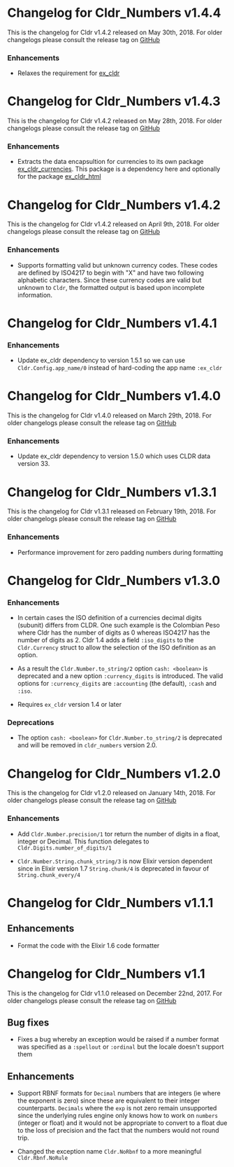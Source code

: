# Changelog for Cldr_Numbers v1.4.4

This is the changelog for Cldr v1.4.2 released on May 30th, 2018.  For older changelogs please consult the release tag on [GitHub](https://github.com/kipcole9/cldr_numbers/tags)

### Enhancements

* Relaxes the requirement for [ex_cldr](https://hex.pm/packages/ex_cldr)

# Changelog for Cldr_Numbers v1.4.3

This is the changelog for Cldr v1.4.2 released on May 28th, 2018.  For older changelogs please consult the release tag on [GitHub](https://github.com/kipcole9/cldr_numbers/tags)

### Enhancements

* Extracts the data encapsultion for currencies to its own package [ex_cldr_currencies](https://hex.pm/packages/ex_cldr_currencies).  This package is a dependency here and optionally for the package [ex_cldr_html](https://hex.pm/packages/ex_cldr_html)

# Changelog for Cldr_Numbers v1.4.2

This is the changelog for Cldr v1.4.2 released on April 9th, 2018.  For older changelogs please consult the release tag on [GitHub](https://github.com/kipcole9/cldr_numbers/tags)

### Enhancements

* Supports formatting valid but unknown currency codes.  These codes are defined by ISO4217 to begin with "X" and have two following alphabetic characters.  Since these currency codes are valid but unknown to `Cldr`, the formatted output is based upon incomplete information.

# Changelog for Cldr_Numbers v1.4.1

### Enhancements

* Update ex_cldr dependency to version 1.5.1 so we can use `Cldr.Config.app_name/0` instead of hard-coding the app name `:ex_cldr`

# Changelog for Cldr_Numbers v1.4.0

This is the changelog for Cldr v1.4.0 released on March 29th, 2018.  For older changelogs please consult the release tag on [GitHub](https://github.com/kipcole9/cldr_numbers/tags)

### Enhancements

* Update ex_cldr dependency to version 1.5.0 which uses CLDR data version 33.

# Changelog for Cldr_Numbers v1.3.1

This is the changelog for Cldr v1.3.1 released on February 19th, 2018.  For older changelogs please consult the release tag on [GitHub](https://github.com/kipcole9/cldr_numbers/tags)

### Enhancements

* Performance improvement for zero padding numbers during formatting

# Changelog for Cldr_Numbers v1.3.0

### Enhancements

* In certain cases the ISO definition of a currencies decimal digits (subunit) differs from CLDR. One such example is the Colombian Peso where Cldr has the number of digits as 0 whereas ISO4217 has the number of digits as 2.  Cldr 1.4 adds a field `:iso_digits` to the `Cldr.Currency` struct to allow the selection of the ISO definition as an option.

* As a result the `Cldr.Number.to_string/2` option `cash: <boolean>` is deprecated and a new option `:currency_digits` is introduced.  The valid options for `:currency_digits` are `:accounting` (the default), `:cash` and `:iso`.

* Requires `ex_cldr` version 1.4 or later

### Deprecations

* The option `cash: <boolean>` for `Cldr.Number.to_string/2` is deprecated and will be removed in `cldr_numbers` version 2.0.

# Changelog for Cldr_Numbers v1.2.0

This is the changelog for Cldr v1.2.0 released on January 14th, 2018.  For older changelogs please consult the release tag on [GitHub](https://github.com/kipcole9/cldr_numbers/tags)

### Enhancements

* Add `Cldr.Number.precision/1` tor return the number of digits in a float, integer or Decimal.  This function delegates to `Cldr.Digits.number_of_digits/1`

* `Cldr.Number.String.chunk_string/3` is now Elixir version dependent since in Elixir version 1.7 `String.chunk/4` is deprecated in favour of `String.chunk_every/4`

# Changelog for Cldr_Numbers v1.1.1

## Enhancements

* Format the code with the Elixir 1.6 code formatter

# Changelog for Cldr_Numbers v1.1

This is the changelog for Cldr v1.1.0 released on December 22nd, 2017.  For older changelogs please consult the release tag on [GitHub](https://github.com/kipcole9/cldr_numbers/tags)

## Bug fixes

* Fixes a bug whereby an exception would be raised if a number format was specified as a `:spellout` or `:ordinal` but the locale doesn't support them

## Enhancements

* Support RBNF formats for `Decimal` numbers that are integers (ie where the exponent is zero) since these are equivalent to their integer counterparts.  `Decimals` where the `exp` is not zero remain unsupported since the underlying rules engine only knows how to work on `numbers` (integer or float) and it would not be appropriate to convert to a float due to the loss of precision and the fact that the numbers would not round trip.

* Changed the exception name `Cldr.NoRbnf` to a more meaningful `Cldr.Rbnf.NoRule`
